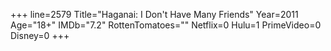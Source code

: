 +++
line=2579
Title="Haganai: I Don't Have Many Friends"
Year=2011
Age="18+"
IMDb="7.2"
RottenTomatoes=""
Netflix=0
Hulu=1
PrimeVideo=0
Disney=0
+++

